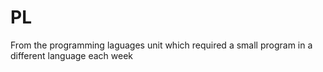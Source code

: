# PL
 From the programming laguages unit which required a small program in a different language each week

